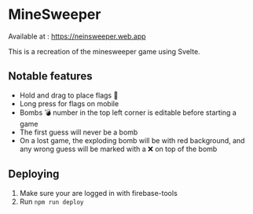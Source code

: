 # MineSweeper

Available at : https://neinsweeper.web.app

This is a recreation of the minesweeper game using Svelte.

## Notable features

- Hold and drag to place flags 🚩
- Long press for flags on mobile
- Bombs 💣 number in the top left corner is editable before starting a game
- The first guess will never be a bomb
- On a lost game, the exploding bomb will be with red background, and any wrong guess will be marked with a ❌ on top of the bomb

## Deploying

1. Make sure your are logged in with firebase-tools
2. Run `npm run deploy`
